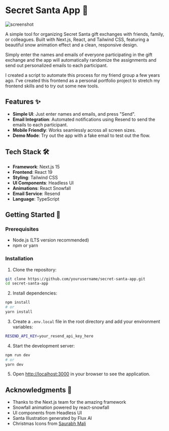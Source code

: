 # Secret Santa App 🎅

![screenshot](public/screenshot.png)

A simple tool for organizing Secret Santa gift exchanges with friends, family, or colleagues. Built with Next.js, React, and Tailwind CSS, featuring a beautiful snow animation effect and a clean, responsive design.

Simply enter the names and emails of everyone participating in the gift exchange and the app will automatically randomize the assignments and send out personalized emails to each participant.

I created a script to automate this process for my friend group a few years ago. I've created this frontend as a personal portfolio project to stretch my frontend skills and to try out some new tools.

## Features ✨

- **Simple UI**: Just enter names and emails, and press "Send".
- **Email Integration**: Automated notifications using Resend to send the emails to each participant.
- **Mobile Friendly**: Works seamlessly across all screen sizes.
- **Demo Mode**: Try out the app with a fake email to test out the flow.

## Tech Stack 🛠️

- **Framework**: Next.js 15
- **Frontend**: React 19
- **Styling**: Tailwind CSS
- **UI Components**: Headless UI
- **Animations**: React Snowfall
- **Email Service**: Resend
- **Language**: TypeScript

## Getting Started 🚀

### Prerequisites

- Node.js (LTS version recommended)
- npm or yarn

### Installation

1. Clone the repository:

```bash
git clone https://github.com/yourusername/secret-santa-app.git
cd secret-santa-app
```

2. Install dependencies:

```bash
npm install
# or
yarn install
```

3. Create a `.env.local` file in the root directory and add your environment variables:

```bash
RESEND_API_KEY=your_resend_api_key_here
```

4. Start the development server:

```bash
npm run dev
# or
yarn dev
```

5. Open [http://localhost:3000](http://localhost:3000) in your browser to see the application.

## Acknowledgments 🙏

- Thanks to the Next.js team for the amazing framework
- Snowfall animation powered by react-snowfall
- UI components from Headless UI
- Santa Illustration generated by Flux AI
- Christmas Icons from [Saurabh Mali](dribbble.com/Saurabh_M)
